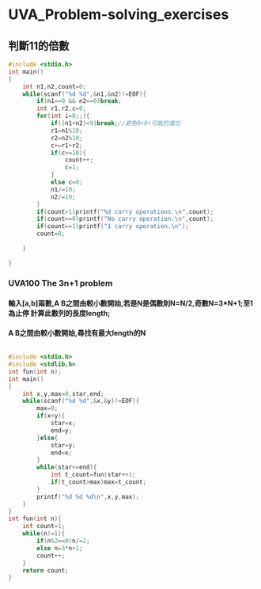 # UVA_Problem-solving_exercises
## 判斷11的倍數
```c
#include <stdio.h>
int main()
{
	int n1,n2,count=0;
	while(scanf("%d %d",&n1,&n2)!=EOF){
		if(n1==0 && n2==0)break;
		int r1,r2,c=0;
		for(int i=0;;){
			if((n1+n2)<9)break;//避免0+9+可能的進位
			r1=n1%10;
			r2=n2%10;
			c+=r1+r2;
			if(c>=10){
				count++;
				c=1;
			}
			else c=0;
			n1/=10;
			n2/=10;
		}
		if(count>1)printf("%d carry operations.\n",count);
		if(count==0)printf("No carry operation.\n",count);
		if(count==1)printf("1 carry operation.\n");
		count=0;
		
	}
	
}
```

### UVA100 The 3n+1 problem
#### 輸入[a,b]兩數,A B之間由較小數開始,若是N是偶數則N=N/2,奇數N=3*N+1;至1為止停 計算此數列的長度length;
#### A B之間由較小數開始,尋找有最大length的N

```c

#include <stdio.h>
#include <stdlib.h>
int fun(int n);
int main()
{
	int x,y,max=0,star,end;
	while(scanf("%d %d",&x,&y)!=EOF){
		max=0;
		if(x<y){
			star=x;
			end=y;
		}else{
			star=y;
			end=x;
		}
		while(star<=end){
			int t_count=fun(star++);
			if(t_count>max)max=t_count;
		}
		printf("%d %d %d\n",x,y,max);
	}
}
int fun(int n){
	int count=1;
	while(n!=1){
		if(n%2==0)n/=2;
		else n=3*n+1;
		count++;
	}
	return count;
}
```
